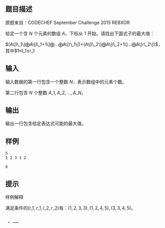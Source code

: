 ## 题目描述

原题来自：CODECHEF September Challenge 2015 REBXOR

给定一个含 $N$ 个元素的数组 $A$，下标从 $1$ 开始。请找出下面式子的最大值：

$(A\[l\_1\]⨁A\[l\_1+1\]⨁…⨁A\[r\_1\])+(A\[l\_2\]⨁A\[l\_2+1\]…⨁A\[r\_2\])$，其中$1≤l\_1≤r\_1

## 输入

输入数据的第一行包含一个整数 $N$，表示数组中的元素个数。

第二行包含 $N$ 个整数 $A\_1,A\_2,…,A\_N$。

## 输出

输出一行包含给定表达式可能的最大值。

## 样例

```input1
5
1 2 3 1 2
```

```output1
6
```

## 提示

样例解释

满足条件的$(l\_1,r\_1,l\_2,r\_2)$有：$(1,2,3,3),(1,2,4,5),(3,3,4,5)$。


 ## 来源

 一本通在线评测 